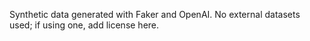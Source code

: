 Synthetic data generated with Faker and OpenAI. No external datasets used; if using one, add license here.

